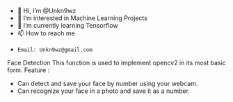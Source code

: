 - 👋 Hi, I’m @Unkn9wz
- 👀 I’m interested in Machine Learning Projects
- 🌱 I’m currently learning Tensorflow
- 📫 How to reach me
-     Email: Unkn9wz@gmail.com

Face Detection
This function is used to implement opencv2 in its most basic form.
Feature :
- Can detect and save your face by number using your webcam.
- Can recognize your face in a photo and save it as a number.

<!---
Unkn9wz/Unkn9wz is a ✨ special ✨ repository because its `README.md` (this file) appears on your GitHub profile.
You can click the Preview link to take a look at your changes.
--->
